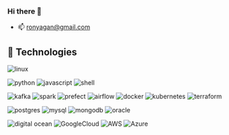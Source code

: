 ### Hi there 👋

<!--
**ron93/ron93** is a ✨ _special_ ✨ repository because its `README.md` (this file) appears on your GitHub profile.

Here are some ideas to get you started:
- 🔭 I’m currently working on ...
- 🌱 I’m currently learning ...
- 👯 I’m looking to collaborate on ...
- 🤔 I’m looking for help with ...
- 💬 Ask me about ...
- 😄 Pronouns: ...
- ⚡ Fun fact: ...

-->

- 📫 ronyagan@gmail.com

## 🔧 Technologies

![linux](https://img.shields.io/badge/OS-Linux-informational?style=flat&logo=linux&logoColor=white&color=2bbc8a) <br>

![python](https://img.shields.io/badge/Code-Python-informational?style=flat&logo=python&logoColor=white&color=2bbc8a)
![javascript](https://img.shields.io/badge/Code-JavaScript-informational?style=flat&logo=javascript&logoColor=white&color=2bbc8a)
![shell](https://img.shields.io/badge/Shell-Bash-informational?style=flat&logo=gnu-bash&logoColor=white&color=2bbc8a)<br>

![kafka](https://img.shields.io/badge/Tool-Apache_Kafka-informational?style=flat&logo=ApacheKafka&logoColor=white&color=2bbc8a)
![spark](https://img.shields.io/badge/Tool-Apache_Spark-informational?style=flat&logo=ApacheSpark&logoColor=white&color=2bbc8a)
![prefect](https://img.shields.io/badge/Tool-Prefect-informational?style=flat&logo=Prefect&logoColor=white&color=2bbc8a)
![airflow](https://img.shields.io/badge/Tool-Apache_Airflow-informational?style=flat&logo=ApacheAirflow&logoColor=white&color=2bbc8a)
![docker](https://img.shields.io/badge/Tool-Docker-informational?style=flat&logo=docker&logoColor=white&color=2bbc8a)
![kubernetes](https://img.shields.io/badge/Tool-Kubernetes-informational?style=flat&logo=kubernetes&logoColor=white&color=2bbc8a)
![terraform](https://img.shields.io/badge/Tool-Terraform-informational?style=flat&logo=terraform&logoColor=white&color=2bbc8a)<br>

![postgres](https://img.shields.io/badge/Database-PostgreSQL-informational?style=flat&logo=postgresql&logoColor=white&color=2bbc8a)
![mysql](https://img.shields.io/badge/Database-MySql-informational?style=flat&logo=mysql&logoColor=white&color=2bbc8a)
![mongodb](https://img.shields.io/badge/Database-MongoDB-informational?style=flat&logo=mongodb&logoColor=white&color=2bbc8a)
![oracle](https://img.shields.io/badge/Database-Oracle-informational?style=flat&logo=oracle&logoColor=white&color=2bbc8a)<br>


![digital ocean](https://img.shields.io/badge/Cloud-Digital_Ocean-informational?style=flat&logo=digitalocean&logoColor=white&color=2bbc8a)
![GoogleCloud](https://img.shields.io/badge/Cloud-Google_Cloud_Platform-informational?style=flat&logo=Google&logoColor=white&color=2bbc8a)
![AWS](https://img.shields.io/badge/Cloud-AWS-informational?style=flat&logo=aws&logoColor=white&color=2bbc8a)
![Azure](https://img.shields.io/badge/Cloud-Azure-informational?style=flat&logo=azure&logoColor=white&color=2bbc8a)<br>




